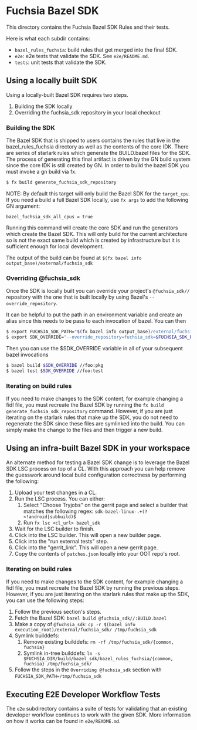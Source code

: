 # Fuchsia Bazel SDK

This directory contains the Fuchsia Bazel SDK Rules and their tests.

Here is what each subdir contains:

- `bazel_rules_fuchsia`: build rules that get merged into the final SDK.
- `e2e`: e2e tests that validate the SDK. See `e2e/README.md`.
- `tests`: unit tests that validate the SDK.

## Using a locally built SDK

Using a locally-built Bazel SDK requires two steps.

1. Building the SDK locally
1. Overriding the fuchsia_sdk repository in your local checkout

### Building the SDK

The Bazel SDK that is shipped to users contains the rules that live in the
bazel_rules_fuchsia directory as well as the contents of the core IDK. There are
series of starlark rules which generate the BUILD.bazel files for the SDK. The
process of generating this final artifact is driven by the GN build system since
the core IDK is still created by GN. In order to build the bazel SDK you must
invoke a gn build via fx.

```bash
$ fx build generate_fuchsia_sdk_repository
```

NOTE: By default this target will only build the Bazel SDK for the `target_cpu`.
If you need a build a full Bazel SDK locally, use `fx args` to add the following
GN argument:

```
bazel_fuchsia_sdk_all_cpus = true
```

Running this command will create the core SDK and run the generators which
create the Bazel SDK. This will only build for the current architecture so is
not the exact same build which is created by infrastructure but it is sufficient
enough for local development.

The output of the build can be found at
`$(fx bazel info output_base)/external/fuchsia_sdk`

### Overriding @fuchsia_sdk

Once the SDK is locally built you can override your project's `@fuchsia_sdk//`
repository with the one that is built locally by using Bazel's
`--override_repository`.

It can be helpful to put the path in an environment variable and create an alias
since this needs to be pass to each invocation of bazel. You can then

```bash
$ export FUCHSIA_SDK_PATH="$(fx bazel info output_base)/external/fuchsia_sdk"
$ export SDK_OVERRIDE="--override_repository=fuchsia_sdk=$FUCHSIA_SDK_PATH"
```

Then you can use the $SDK_OVERRIDE variable in all of your subsequent bazel
invocations

```bash
$ bazel build $SDK_OVERRIDE //foo:pkg
$ bazel test $SDK_OVERRIDE //foo:test
```

### Iterating on build rules

If you need to make changes to the SDK content, for example changing a fidl
file, you must recreate the Bazel SDK by running the
`fx build generate_fuchsia_sdk_repository` command. However, if you are just
iterating on the starlark rules that make up the SDK, you do not need to
regenerate the SDK since these files are symlinked into the build. You can
simply make the change to the files and then trigger a new build.

## Using an infra-built Bazel SDK in your workspace

An alternate method for testing a Bazel SDK change is to leverage the Bazel SDK
LSC process on top of a CL.
With this approach you can help remove the guesswork around local build
configuration correctness by performing the following:

1. Upload your test changes in a CL.
2. Run the LSC process. You can either:
    1. Select "Choose Tryjobs" on the gerrit page and select a builder that
       matches the following regex: `sdk-bazel-linux-.+(?<!android|subbuild)$`
    2. Run `fx lsc <cl_url> bazel_sdk`
3. Wait for the LSC builder to finish.
4. Click into the LSC builder. This will open a new builder page.
5. Click into the "run external tests" step.
6. Click into the "gerrit_link". This will open a new gerrit page.
7. Copy the contents of `patches.json` locally into your OOT repo's root.

### Iterating on build rules

If you need to make changes to the SDK content, for example changing a fidl
file, you must recreate the Bazel SDK by running the previous steps. However, if
you are just iterating on the starlark rules that make up the SDK, you can use
the following steps:

1. Follow the previous section's steps.
2. Fetch the Bazel SDK: `bazel build @fuchsia_sdk//:BUILD.bazel`
3. Make a copy of `@fuchsia_sdk`:
   `cp -r $(bazel info execution_root)/external/fuchsia_sdk/ /tmp/fuchsia_sdk`
4. Symlink builddefs:
    1. Remove existing builddefs: `rm -rf /tmp/fuchsia_sdk/{common, fuchsia}`
    2. Symlink in-tree builddefs:
        `ln -s $FUCHSIA_DIR/build/bazel_sdk/bazel_rules_fuchsia/{common, fuchsia} /tmp/fuchsia_sdk/`
5. Follow the steps in the `Overriding @fuchsia_sdk` section with
    `FUCHSIA_SDK_PATH=/tmp/fuchsia_sdk`

## Executing E2E Developer Workflow Tests

The `e2e` subdirectory contains a suite of tests for validating that an existing
developer workflow continues to work with the given SDK. More information on how
it works can be found in `e2e/README.md`.
